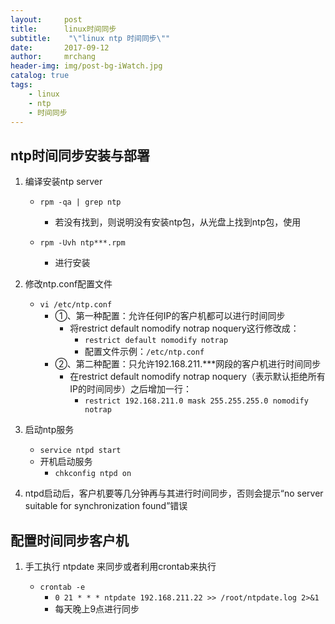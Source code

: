 ```yaml
---
layout:     post
title:      linux时间同步
subtitle:    "\"linux ntp 时间同步\""
date:       2017-09-12
author:     mrchang
header-img: img/post-bg-iWatch.jpg
catalog: true
tags:
    - linux
    - ntp
    - 时间同步  
---
```


## ntp时间同步安装与部署
1. 编译安装ntp server
    * `rpm -qa | grep ntp`
        * 若没有找到，则说明没有安装ntp包，从光盘上找到ntp包，使用
    
    * `rpm -Uvh ntp***.rpm`
        * 进行安装
        
2. 修改ntp.conf配置文件
    * `vi /etc/ntp.conf`
        * ①、第一种配置：允许任何IP的客户机都可以进行时间同步
            * 将restrict default nomodify notrap noquery这行修改成：
                 * `restrict default nomodify notrap`
                 * 配置文件示例：`/etc/ntp.conf`
        * ②、第二种配置：只允许192.168.211.***网段的客户机进行时间同步
            * 在restrict default nomodify notrap noquery（表示默认拒绝所有IP的时间同步）之后增加一行：
                * `restrict 192.168.211.0 mask 255.255.255.0 nomodify notrap`

3. 启动ntp服务
    * `service ntpd start`
    * 开机启动服务
        * `chkconfig ntpd on`

4. ntpd启动后，客户机要等几分钟再与其进行时间同步，否则会提示“no server suitable for synchronization found”错误


## 配置时间同步客户机

1. 手工执行 ntpdate <ntp server> 来同步或者利用crontab来执行
    * `crontab -e`
        * `0 21 * * * ntpdate 192.168.211.22 >> /root/ntpdate.log 2>&1`
        * 每天晚上9点进行同步
       